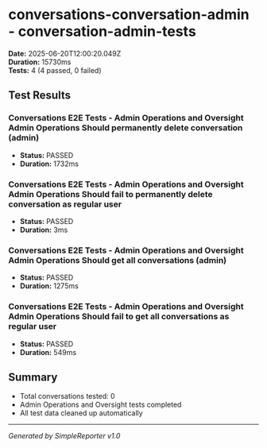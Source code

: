 # conversations-conversation-admin - conversation-admin-tests

**Date:** 2025-06-20T12:00:20.049Z  
**Duration:** 15730ms  
**Tests:** 4 (4 passed, 0 failed)

## Test Results


### Conversations E2E Tests - Admin Operations and Oversight Admin Operations Should permanently delete conversation (admin)
- **Status:** PASSED
- **Duration:** 1732ms



### Conversations E2E Tests - Admin Operations and Oversight Admin Operations Should fail to permanently delete conversation as regular user
- **Status:** PASSED
- **Duration:** 3ms



### Conversations E2E Tests - Admin Operations and Oversight Admin Operations Should get all conversations (admin)
- **Status:** PASSED
- **Duration:** 1275ms



### Conversations E2E Tests - Admin Operations and Oversight Admin Operations Should fail to get all conversations as regular user
- **Status:** PASSED
- **Duration:** 549ms



## Summary

- Total conversations tested: 0
- Admin Operations and Oversight tests completed
- All test data cleaned up automatically

---
*Generated by SimpleReporter v1.0*
